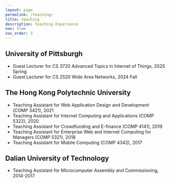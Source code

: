 ```yaml
---
layout: page
permalink: /teaching/
title: teaching
description: Teaching Experience
nav: true
nav_order: 3
---
```


## University of Pittsburgh
- Guest Lecturer for CS 3720 Advanced Topics in Internet of Things, 2025 Spring
- Guest Lecturer for CS 2520 Wide Area Networks, 2024 Fall

## The Hong Kong Polytechnic University

- Teaching Assistant for Web Application Design and Development (COMP 3421), 2021
- Teaching Assistant for Internet Computing and Applications (COMP 5322), 2020
- Teaching Assistant for Crowdfunding and E-finance (COMP 4141), 2019
- Teaching Assistant for Enterprise Web and Internet Computing for Managers (COMP 5321), 2018
- Teaching Assistant for Mobile Computing (COMP 4342), 2017

## Dalian University of Technology
- Teaching Assistant for Microcomputer Assembly and Commissioning, 2014-2017

